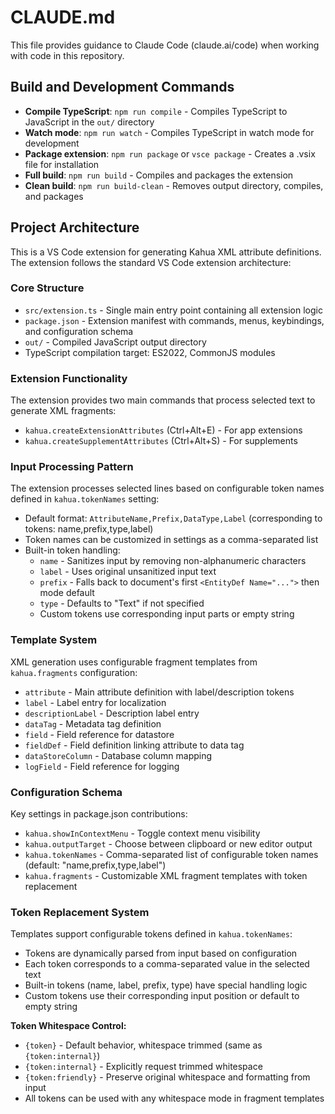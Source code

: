 # CLAUDE.md

This file provides guidance to Claude Code (claude.ai/code) when working with code in this repository.

## Build and Development Commands

- **Compile TypeScript**: `npm run compile` - Compiles TypeScript to JavaScript in the `out/` directory
- **Watch mode**: `npm run watch` - Compiles TypeScript in watch mode for development
- **Package extension**: `npm run package` or `vsce package` - Creates a .vsix file for installation
- **Full build**: `npm run build` - Compiles and packages the extension
- **Clean build**: `npm run build-clean` - Removes output directory, compiles, and packages

## Project Architecture

This is a VS Code extension for generating Kahua XML attribute definitions. The extension follows the standard VS Code extension architecture:

### Core Structure
- `src/extension.ts` - Single main entry point containing all extension logic
- `package.json` - Extension manifest with commands, menus, keybindings, and configuration schema
- `out/` - Compiled JavaScript output directory
- TypeScript compilation target: ES2022, CommonJS modules

### Extension Functionality
The extension provides two main commands that process selected text to generate XML fragments:
- `kahua.createExtensionAttributes` (Ctrl+Alt+E) - For app extensions
- `kahua.createSupplementAttributes` (Ctrl+Alt+S) - For supplements

### Input Processing Pattern
The extension processes selected lines based on configurable token names defined in `kahua.tokenNames` setting:
- Default format: `AttributeName,Prefix,DataType,Label` (corresponding to tokens: name,prefix,type,label)
- Token names can be customized in settings as a comma-separated list
- Built-in token handling:
  - `name` - Sanitizes input by removing non-alphanumeric characters
  - `label` - Uses original unsanitized input text
  - `prefix` - Falls back to document's first `<EntityDef Name="...">` then mode default
  - `type` - Defaults to "Text" if not specified
  - Custom tokens use corresponding input parts or empty string

### Template System
XML generation uses configurable fragment templates from `kahua.fragments` configuration:
- `attribute` - Main attribute definition with label/description tokens
- `label` - Label entry for localization
- `descriptionLabel` - Description label entry  
- `dataTag` - Metadata tag definition
- `field` - Field reference for datastore
- `fieldDef` - Field definition linking attribute to data tag
- `dataStoreColumn` - Database column mapping
- `logField` - Field reference for logging

### Configuration Schema
Key settings in package.json contributions:
- `kahua.showInContextMenu` - Toggle context menu visibility
- `kahua.outputTarget` - Choose between clipboard or new editor output
- `kahua.tokenNames` - Comma-separated list of configurable token names (default: "name,prefix,type,label")
- `kahua.fragments` - Customizable XML fragment templates with token replacement

### Token Replacement System
Templates support configurable tokens defined in `kahua.tokenNames`:
- Tokens are dynamically parsed from input based on configuration
- Each token corresponds to a comma-separated value in the selected text
- Built-in tokens (name, label, prefix, type) have special handling logic
- Custom tokens use their corresponding input position or default to empty string

**Token Whitespace Control:**
- `{token}` - Default behavior, whitespace trimmed (same as `{token:internal}`)
- `{token:internal}` - Explicitly request trimmed whitespace 
- `{token:friendly}` - Preserve original whitespace and formatting from input
- All tokens can be used with any whitespace mode in fragment templates
